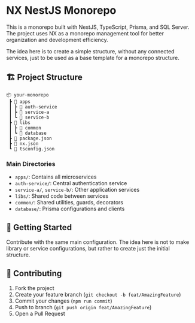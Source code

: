 # NX NestJS Monorepo

This is a monorepo built with NestJS, TypeScript, Prisma, and SQL Server. The project uses NX as a monorepo management tool for better organization and development efficiency.

The idea here is to create a simple structure, without any connected services, just to be used as a base template for a monorepo structure.

## 🏗️ Project Structure

```
📦 your-monorepo
 ┣ 📂 apps
 ┃ ┣ 📂 auth-service
 ┃ ┣ 📂 service-a
 ┃ ┗ 📂 service-b
 ┣ 📂 libs
 ┃ ┣ 📂 common
 ┃ ┗ 📂 database
 ┣ 📜 package.json
 ┣ 📜 nx.json
 ┗ 📜 tsconfig.json
```

### Main Directories

- `apps/`: Contains all microservices
- `auth-service/`: Central authentication service
- `service-a/`, `service-b/`: Other application services
- `libs/`: Shared code between services
- `common/`: Shared utilities, guards, decorators
- `database/`: Prisma configurations and clients

## 🚀 Getting Started

Contribute with the same main configuration. The idea here is not to make library or service configurations, but rather to create just the initial structure.

## 🤝 Contributing

1. Fork the project
2. Create your feature branch (`git checkout -b feat/AmazingFeature`)
3. Commit your changes (`npm run commit`)
4. Push to branch (`git push origin feat/AmazingFeature`)
5. Open a Pull Request
